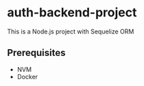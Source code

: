 # auth-backend-project
This is a Node.js project with Sequelize ORM


## Prerequisites

- NVM
- Docker

